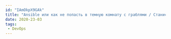 ```yaml
---
id: "IAmOkpX9GAk"
title: "Ansible или как не попасть в темную комнату с граблями / Станислав Щербаков - DevOps Meetup"
date: 2020-23-03
tags:
 - DevOps
---
```


